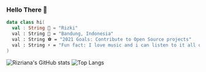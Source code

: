 ### Hello There 👋

```kotlin
data class hi(
  val : String 🧙 = "Rizki"
  val : String 🏰 = "Bandung, Indonesia"
  val : String ⚽ = "2021 Goals: Contribute to Open Source projects"
  val : String ⚡ = "Fun fact: I love music and i can listen to it all day long 🤣"
)
```

![Rizriana's GitHub stats](https://github-readme-stats.vercel.app/api?username=rizriana&line_height=20&theme=vue&hide_border=true&show_icons=true)
![Top Langs](https://github-readme-stats.vercel.app/api/top-langs/?username=rizriana&layout=compact&hide_border=true)
